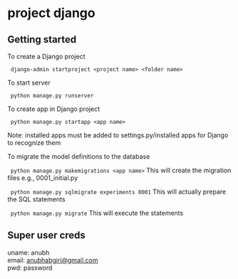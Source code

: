 # project django

## Getting started

To create a Django project

` django-admin startproject <project name> <folder name>`

To start server

` python manage.py runserver`

To create app in Django project

` python manage.py startapp <app name>`

Note: installed apps must be added to settings.py/installed apps for Django to recognize them

To migrate the model definitions to the database

`  python manage.py makemigrations <app name> ` This will create the migration files e.g., 0001_initial.py

` python manage.py sqlmigrate experiments 0001` This will actually prepare the SQL statements

` python manage.py migrate` This will execute the statements


## Super user creds

uname: anubh  
email: anubhabgiri@gmail.com  
pwd: password